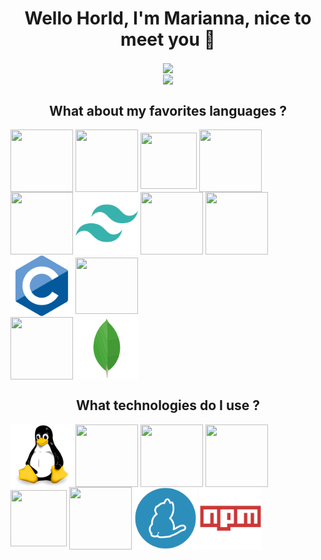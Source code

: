 <h1 align="center" class="display-4 font-weight-bold">Wello Horld, I'm Marianna, nice to meet you 👋</h1>

<div align="center">
<img src="https://github-readme-stats.vercel.app/api?username=Mariannaruru&show_icons=true&count_private=true&theme=aura&include_all_commits=true&card_width=700&custom_title=Marianna%27s%20Stats%20%28private%20repositories%20are%20not%20included%29" align="center"/>
</div>
<div align="center">
<img src="https://github-readme-stats.vercel.app/api/top-langs/?username=Mariannaruru&count_private=true&theme=aura&custom_title=Marianna%27s%20Top%20Language%20%28private%20repositories%20are%20not%20included%29&card_width=700" align="center"/>
</div>


<h2 align="center" class="display-4 font-weight-bold">What about my favorites languages ?</h2>

<div>
	<div alt="web programming langages">
	    	<img src="https://github.com/yurijserrano/Github-Profile-Readme-Logos/blob/master/programming%20languages/typescript.svg" width="100" height="100" align="center"/>
	    	<img src="https://github.com/yurijserrano/Github-Profile-Readme-Logos/blob/master/programming%20languages/javascript.svg" width="100" height="100" align="center"/>
		<img src="https://marmelab.com/react-admin/assets/logo.svg" width="90" height="90" align="center"/>
    		<img src="https://github.com/yurijserrano/Github-Profile-Readme-Logos/blob/master/frameworks/react.svg" width="100" height="100" align="center"/>
    		<img src="https://github.com/yurijserrano/Github-Profile-Readme-Logos/blob/master/frameworks/nodejs.svg" width="100" height="100" align="center"/>
		<img src="https://github.com/devicons/devicon/blob/master/icons/tailwindcss/tailwindcss-plain.svg" width="100" height="100" align="center"/>
    		<img src="https://github.com/yurijserrano/Github-Profile-Readme-Logos/blob/master/others/html.svg" width="100" height="100" align="center"/>
    		<img src="https://github.com/yurijserrano/Github-Profile-Readme-Logos/blob/master/others/css.svg" width="100" height="100" align="center"/>
	</div>
  <div alt="Algorithm and Functional programming">
	    	<img src="https://github.com/devicons/devicon/blob/master/icons/c/c-original.svg" width="100" height="100" align="center"/>
    		<img src="https://github.com/yurijserrano/Github-Profile-Readme-Logos/blob/master/programming%20languages/bash.svg" width="100" height="90" align="center"/>
	</div>
	<div alt="database technologies">
    		<img src="https://github.com/yurijserrano/Github-Profile-Readme-Logos/blob/master/databases/postgresql.svg" width="100" height="100" align="center"/>
    		<img src="https://github.com/devicons/devicon/blob/master/icons/mongodb/mongodb-original.svg" width="100" height="100" align="center"/>
	</div>
</div>

<h2 align="center" class="display-4 font-weight-bold">What technologies do I use ?</h2>
<div>
	<img src="https://github.com/devicons/devicon/blob/master/icons/linux/linux-original.svg" width="100" height="100" align="center"/>
	<img src="https://github.com/yurijserrano/Github-Profile-Readme-Logos/blob/master/text%20editors/vscode.svg" width="100" height="100" align="center"/>
	<img src="https://github.com/yurijserrano/Github-Profile-Readme-Logos/blob/master/cloud/github.svg" width="100" height="100" align="center"/>
	<img src="https://github.com/yurijserrano/Github-Profile-Readme-Logos/blob/master/cloud/gitlab.svg" width="100" height="100" align="center"/>
	<img src="https://github.com/gilbarbara/logos/blob/master/logos/postman-icon.svg" width="90" height="90" align="center"/>
	<img src="https://github.com/yurijserrano/Github-Profile-Readme-Logos/blob/master/cloud/docker.svg" width="100" height="100" align="center"/>
	<img src="https://github.com/devicons/devicon/blob/master/icons/yarn/yarn-original.svg" width="100" height="100" align="center"/>
	<img src="https://github.com/devicons/devicon/blob/master/icons/npm/npm-original-wordmark.svg" width="100" height="100" align="center"/>
	
</div>

